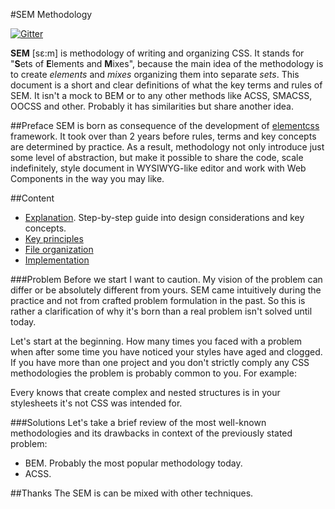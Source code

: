 #SEM Methodology

[![Gitter](https://badges.gitter.im/Join%20Chat.svg)](https://gitter.im/timfayz/elementcss?utm_source=badge&utm_medium=badge&utm_campaign=pr-badge)

**SEM** [sɛ:m] is methodology of writing and organizing CSS. It stands for "**S**ets of **E**lements and **M**ixes", because the main idea of the methodology is to create *elements* and *mixes* organizing them into separate *sets*. This document is a short and clear definitions of what the key terms and rules of SEM. It isn't a mock to BEM or to any other methods like ACSS, SMACSS, OOCSS and other. Probably it has similarities but share another idea.

##Preface
SEM is born as consequence of the development of [elementcss](https://github.com/timfayz/elementcss) framework. It took over than 2 years before rules, terms and key concepts are determined by practice. As a result, methodology not only introduce just some level of abstraction, but make it possible to share the code, scale indefinitely, style document in WYSIWYG-like editor and work with Web Components in the way you may like.

##Content

- [Explanation](). Step-by-step guide into design considerations and key concepts.
- [Key principles]()
- [File organization]()
- [Implementation]()

###Problem
Before we start I want to caution. My vision of the problem can differ or be absolutely different from yours. SEM came intuitively during the practice and not from crafted problem formulation in the past. So this is rather a clarification of why it's born than a real problem isn't solved until today.

Let's start at the beginning. How many times you faced with a problem when after some time you have noticed your styles have aged and clogged. If you have more than one project and you don't strictly comply any CSS methodologies the problem is probably common to you. For example:

Every knows that create complex and nested structures is in your stylesheets it's not CSS was intended for.

###Solutions
Let's take a brief review of the most well-known methodologies and its drawbacks in context of the previously stated problem:

- BEM. Probably the most popular methodology today.
- ACSS. 

##Thanks
The SEM is can be mixed with other techniques.
